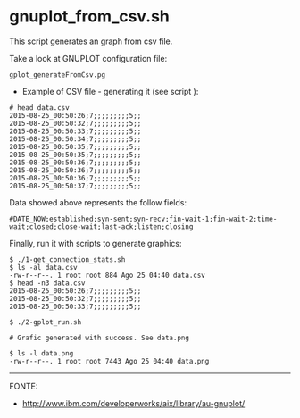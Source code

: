 # gnuplot_from_csv.sh

This script generates an graph from csv file.

Take a look at GNUPLOT configuration file:
```
gplot_generateFromCsv.pg
```


* Example of CSV file - generating it (see script ):
```
# head data.csv 
2015-08-25_00:50:26;7;;;;;;;;;5;;
2015-08-25_00:50:32;7;;;;;;;;;5;;
2015-08-25_00:50:33;7;;;;;;;;;5;;
2015-08-25_00:50:34;7;;;;;;;;;5;;
2015-08-25_00:50:35;7;;;;;;;;;5;;
2015-08-25_00:50:35;7;;;;;;;;;5;;
2015-08-25_00:50:36;7;;;;;;;;;5;;
2015-08-25_00:50:36;7;;;;;;;;;5;;
2015-08-25_00:50:36;7;;;;;;;;;5;;
2015-08-25_00:50:37;7;;;;;;;;;5;;

```
Data showed above represents the follow fields:
```
#DATE_NOW;established;syn-sent;syn-recv;fin-wait-1;fin-wait-2;time-wait;closed;close-wait;last-ack;listen;closing
```


Finally, run it with scripts to generate graphics:
```
$ ./1-get_connection_stats.sh 
$ ls -al data.csv 
-rw-r--r--. 1 root root 884 Ago 25 04:40 data.csv
$ head -n3 data.csv 
2015-08-25_00:50:26;7;;;;;;;;;5;;
2015-08-25_00:50:32;7;;;;;;;;;5;;
2015-08-25_00:50:33;7;;;;;;;;;5;;

$ ./2-gplot_run.sh 

# Grafic generated with success. See data.png

$ ls -l data.png 
-rw-r--r--. 1 root root 7443 Ago 25 04:40 data.png

```


---

FONTE:
* http://www.ibm.com/developerworks/aix/library/au-gnuplot/
